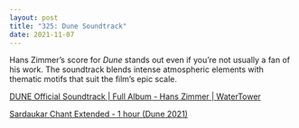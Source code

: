 ```yaml
---
layout: post
title: "325: Dune Soundtrack"
date: 2021-11-07
---
```


Hans Zimmer’s score for *Dune* stands out even if you’re not usually a fan of his work. The soundtrack blends intense atmospheric elements with thematic motifs that suit the film’s epic scale.

[DUNE Official Soundtrack | Full Album - Hans Zimmer | WaterTower](https://youtu.be/uTmBeR32GRA?t=997)  

[Sardaukar Chant Extended - 1 hour (Dune 2021)](https://youtu.be/cMQ5iQ-NbFA)
